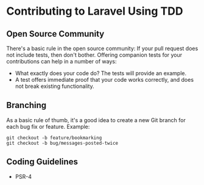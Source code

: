 # Contributing to Laravel Using TDD

## Open Source Community
There's a basic rule in the open source community: If your pull request does not include tests, then don't bother.
Offering companion tests for your contributions can help in a number of ways:
* What exactly does your code do? The tests will provide an example.
* A test offers immediate proof that your code works correctly, and does not break existing functionality.

## Branching
As a basic rule of thumb, it's a good idea to create a new Git branch for each bug fix or feature. Example:

```
git checkout -b feature/bookmarking
git checkout -b bug/messages-posted-twice
```

## Coding Guidelines
* PSR-4

